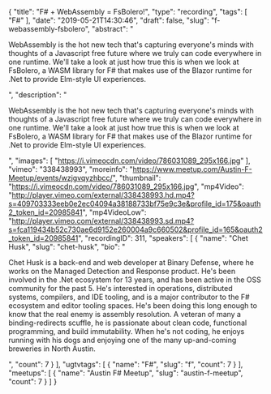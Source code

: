 {
  "title": "F# + WebAssembly = FsBolero!",
  "type": "recording",
  "tags": [
    "F#"
  ],
  "date": "2019-05-21T14:30:46",
  "draft": false,
  "slug": "f-webassembly-fsbolero",
  "abstract": "<p>WebAssembly is the hot new tech that's capturing everyone's minds with thoughts of a Javascript free future where we truly can code everywhere in one runtime. We'll take a look at just how true this is when we look at FsBolero, a WASM library for F# that makes use of the Blazor runtime for .Net to provide Elm-style UI experiences.</p>",
  "description": "<p>WebAssembly is the hot new tech that's capturing everyone's minds with thoughts of a Javascript free future where we truly can code everywhere in one runtime. We'll take a look at just how true this is when we look at FsBolero, a WASM library for F# that makes use of the Blazor runtime for .Net to provide Elm-style UI experiences.</p>",
  "images": [
    "https://i.vimeocdn.com/video/786031089_295x166.jpg"
  ],
  "vimeo": "338438993",
  "moreinfo": "https://www.meetup.com/Austin-F-Meetup/events/wzjgvqyzhbcc/",
  "thumbnail": "https://i.vimeocdn.com/video/786031089_295x166.jpg",
  "mp4Video": "http://player.vimeo.com/external/338438993.hd.mp4?s=409703333eeb0e2ec04094a38188733bf75e9c3e&profile_id=175&oauth2_token_id=20985841",
  "mp4VideoLow": "http://player.vimeo.com/external/338438993.sd.mp4?s=fca119434b52c730ae6d9152e260004a9c660502&profile_id=165&oauth2_token_id=20985841",
  "recordingID": 311,
  "speakers": [
    {
      "name": "Chet Husk",
      "slug": "chet-husk",
      "bio": "<p>Chet Husk is a back-end and web developer at Binary Defense, where he works on the Managed Detection and Response product. He's been involved in the .Net ecosystem for 13 years, and has been active in the OSS community for the past 5. He's interested in operations, distributed systems, compilers, and IDE tooling, and is a major contributor to the F# ecosystem and editor tooling spaces. He's been doing this long enough to know that the real enemy is assembly resolution. A veteran of many a binding-redirects scuffle, he is passionate about clean code, functional programming, and build immutability. When he's not coding, he enjoys running with his dogs and enjoying one of the many up-and-coming breweries in North Austin.</p>",
      "count": 7
    }
  ],
  "ugtvtags": [
    {
      "name": "F#",
      "slug": "f",
      "count": 7
    }
  ],
  "meetups": [
    {
      "name": "Austin F# Meetup",
      "slug": "austin-f-meetup",
      "count": 7
    }
  ]
}